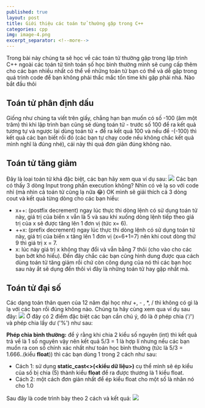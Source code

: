 ```yaml
---
published: true
layout: post
title: Giới thiệu các toán tử thường gặp trong C++
categories: cpp
img: image-4.png
excerpt_separator: <!--more-->
---
```

Trong bài này chúng ta sẽ học về các toán tử thường gặp trong lập trình C++ ngoài các toán tử tính toán số học bình thường mình sẽ cung cấp thêm cho các bạn nhiều nhất có thể về những toán tử bạn có thể và dễ gặp trong quá trình code để bạn không phải thắc mắc tốn time khi gặp phải nhá. Nào bắt đầu thôi
<!--more-->
## Toán tử phân định dấu
Giống như chúng ta viết trên giấy, chẳng hạn bạn muốn có số -100 (âm một trăm) thì khi lập trình bạn cũng sẽ dùng toán tử - trước số 100 để ra kết quả tương tự và ngược lại dùng toán tử + để ra kết quả 100 và nếu để -(-100) thì kết quả các bạn biết rồi đó (các bạn tự chạy code nếu không chắc kết quả mình nghĩ là đúng nhé), cái này thì quá đơn giản đúng không nào.
## Toán tử tăng giảm
Đây là loại toán tử khá đặc biệt, các bạn hãy xem qua ví dụ sau:
![](https://2.bp.blogspot.com/-sPF9w7-uiwg/XHgSDeEq5JI/AAAAAAAAAcw/tYW9qnRGfB0FfD_K832alVDkxaEqvM3eQCK4BGAYYCw/s1600/bai5_1.png)
Các bạn có thấy 3 dòng Input trong phần execution không? Nhìn có vẻ lạ so với code nhỉ (mà nhìn cả toán tử cũng lạ nữa 😂) OK mình sẽ giải thích cả 3 dòng cout và kết quả từng dòng cho các bạn hiểu:

- x++: (postfix decrement) ngay lúc thực thi dòng lệnh có sử dụng toán tử này, giá trị của biến x vẫn là 5 và sau khi xuống dòng lệnh tiếp theo giá trị của x sẽ được tăng lên 1 đơn vị (tức x= 6).
- ++x: (prefix decrement) ngay lúc thực thi dòng lệnh có sử dụng toán tử này, giá trị của biến x tăng lên 1 đơn vị (x=6+1=7) nên khi cout dòng thứ 9 thì giá trị x = 7.
- x: lúc này giá trị x không thay đổi và vẫn bằng 7 thôi (cho vào cho các bạn bớt khó hiểu).
Đến đây chắc các bạn cũng hình dung được qua cách dùng toán tử tăng giảm rồi chứ còn công dụng của nó thì các bạn học sau này ắt sẽ dụng đến thôi vì đây là những toán tử hay gặp nhất mà.

## Toán tử đại số
Các dạng toán thân quen của 12 năm đại học như +, - , *, / thì không có gì là lạ với các bạn rồi đúng không nào. Chúng ta hãy cùng xem qua ví dụ sau đây:
![](https://2.bp.blogspot.com/-NKl3ZUODS6s/XHi-9DK3UGI/AAAAAAAAAc8/jeoYqeSZ8eo2RnMtfvI-q8T_P3_TOBzfQCK4BGAYYCw/s1600/bai5_2.PNG)
Ở đây có 2 điểm đặc biệt các bạn cần chú ý, đó là ở phép chia ('/') và phép chia lấy dư ('%') như sau:

**Phép chia bình thường:** để ý rằng khi chia 2 kiểu số nguyên (int) thì kết quả trả về là 1 số nguyên vậy nên kết quả 5/3 = 1 là hợp lí nhưng nếu các bạn muốn ra con số chính xác nhất như toán học bình thường (tức là 5/3 = 1.666..(kiểu **float**)) thì các bạn dùng 1 trong 2 cách như sau:
- Cách 1: sử dụng **static_cast<>(<kiểu dữ liệu>)** cụ thể mình sẽ ép kiểu của số bị chia (5) thành kiểu **float** để ra được thương là 1 kiểu float.
- Cách 2: một cách đơn giản nhất để ép kiểu float cho một số là nhân nó cho 1.0

Sau đây là code trình bày theo 2 cách và kết quả:
![](https://1.bp.blogspot.com/-Ls7IETPpKE4/XHjCyAxiSwI/AAAAAAAAAdc/-pdC3PbcKkA0eu0iDsqzLZgP7WHfV_UeQCK4BGAYYCw/s1600/bai5_3.PNG)